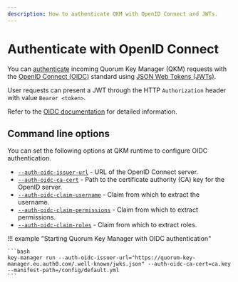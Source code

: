 ```yaml
---
description: How to authenticate QKM with OpenID Connect and JWTs.
---
```


# Authenticate with OpenID Connect

You can [authenticate](../../Concepts/Authentication.md#authentication) incoming Quorum Key Manager (QKM) requests with the
[OpenID Connect (OIDC)](https://openid.net/connect/) standard using [JSON Web Tokens (JWTs)](https://jwt.io/).

User requests can present a JWT through the HTTP `Authorization` header with value `Bearer <token>`.

Refer to the [OIDC documentation](https://openid.net/specs/openid-connect-core-1_0.html) for detailed information.

## Command line options

You can set the following options at QKM runtime to configure OIDC authentication.

- [`--auth-oidc-issuer-url`](../../Reference/CLI-Syntax.md#auth-oidc-issuer-url) - URL of the OpenID Connect server.
- [`--auth-oidc-ca-cert`](../../Reference/CLI-Syntax.md#auth-oidc-ca-cert) - Path to the certificate authority (CA) key for the OpenID server.
- [`--auth-oidc-claim-username`](../../Reference/CLI-Syntax.md#auth-oidc-claim-username) - Claim from which to extract the username.
- [`--auth-oidc-claim-permissions`](../../Reference/CLI-Syntax.md#auth-oidc-claim-permissions) - Claim from which to extract permissions.
- [`--auth-oidc-claim-roles`](../../Reference/CLI-Syntax.md#auth-oidc-claim-roles) - Claim from which to extract roles.

!!! example "Starting Quorum Key Manager with OIDC authentication"

    ```bash
    key-manager run --auth-oidc-issuer-url="https://quorum-key-manager.eu.auth0.com/.well-known/jwks.json" --auth-oidc-ca-cert=ca.key --manifest-path=/config/default.yml
    ```
